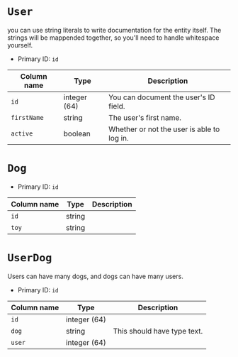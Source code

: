# `User`

you can use string literals to write documentation for the entity itself. The strings will be mappended together, so you'll need to handle whitespace yourself.

* Primary ID: `id`

| Column name | Type | Description |
|-|-|-|
| `id` | integer (64) | You can document the user's ID field. |
| `firstName` | string | The user's first name. |
| `active` | boolean | Whether or not the user is able to log in. |

# `Dog`

* Primary ID: `id`

| Column name | Type | Description |
|-|-|-|
| `id` | string |  |
| `toy` | string |  |

# `UserDog`

Users can have many dogs, and dogs can have many users.

* Primary ID: `id`

| Column name | Type | Description |
|-|-|-|
| `id` | integer (64) |  |
| `dog` | string | This should have type text. |
| `user` | integer (64) |  |

